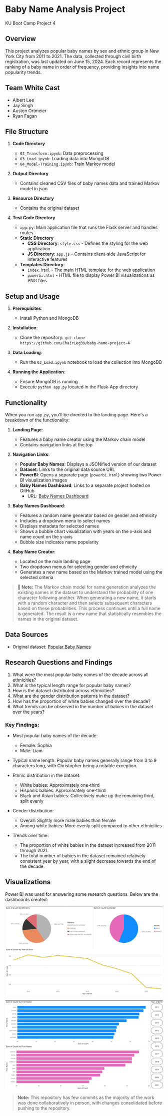 # Baby Name Analysis Project
KU Boot Camp Project 4

## Overview

This project analyzes popular baby names by sex and ethnic group in New York City from 2011 to 2021. The data, collected through civil birth registration, was last updated on June 15, 2024. Each record represents the ranking of a baby name in order of frequency, providing insights into name popularity trends.

## Team White Cast

- Albert Lee
- Jay Singh
- Austen Ortmeier
- Ryan Fagan

## File Structure

1. **Code Directory**
   - `02_Transform.ipynb`: Data preprocessing
   - `03_Load.ipynb`: Loading data into MongoDB
   - `04_Model-Training.ipynb`: Train Markov model

2. **Output Directory**
   - Contains cleaned CSV files of baby names data and trained Markov model in json

3. **Resource Directory**
   - Contains the original dataset

4. **Test Code Directory**
   - `app.py`: Main application file that runs the Flask server and handles routes
   - **Static Directory**
     - **CSS Directory**: `style.css` - Defines the styling for the web application
     - **JS Directory**: `app.js` - Contains client-side JavaScript for interactive features
   - **Templates Directory**:
     - `index.html` - The main HTML template for the web application
     - `powerbi.html` - HTML file to display Power BI visualizations as PNG files

## Setup and Usage

1. **Prerequisites**: 
   - Install Python and MongoDB

2. **Installation**:
   - Clone the repository: `git clone https://github.com/ChairLeg39/baby-name-project-4`

3. **Data Loading**:
   - Run the `03_Load.ipynb` notebook to load the collection into MongoDB

4. **Running the Application**:
   - Ensure MongoDB is running
   - Execute `python app.py` located in the Flask-App directory

## Functionality

When you run `app.py`, you'll be directed to the landing page. Here's a breakdown of the functionality:

1. **Landing Page**: 
   - Features a baby name creator using the Markov chain model
   - Contains navigation links at the top

2. **Navigation Links**:
   - **Popular Baby Names**: Displays a JSONified version of our dataset
   - **Dataset**: Links to the original data source URL
   - **PowerBI**: Opens a separate page (`powerbi.html`) showing two Power BI visualization images
   - **Baby Names Dashboard**: Links to a separate project hosted on GitHub
     - URL: [Baby Names Dashboard](https://chairleg39.github.io/baby-name-dashboard/)

3. **Baby Names Dashboard**:
   - Features a random name generator based on gender and ethnicity
   - Includes a dropdown menu to select names
   - Displays metadata for selected names
   - Shows a bubble chart visualization with years on the x-axis and name count on the y-axis
   - Bubble size indicates name popularity

4. **Baby Name Creator**:
   - Located on the main landing page
   - Two dropdown menus for selecting gender and ethnicity
   - Generates a new name based on the Markov trained model using the selected criteria


> **📝 Note:** The Markov chain model for name generation analyzes the existing names in the dataset to understand the probability of one character following another. When generating a new name, it starts with a random character and then selects subsequent characters based on these probabilities. This process continues until a full name is generated. The result is a new name that statistically resembles the names in the original dataset.

## Data Sources

- Original dataset: [Popular Baby Names](https://catalog.data.gov/dataset/popular-baby-names)

## Research Questions and Findings

1. What were the most popular baby names of the decade across all ethnicities?
2. What is the typical length range for popular baby names?
3. How is the dataset distributed across ethnicities?
4. What are the gender distribution patterns in the dataset?
5. How has the proportion of white babies changed over the decade?
6. What trends can be observed in the number of babies in the dataset over the years?

### Key Findings:

- Most popular baby names of the decade:
  - Female: Sophia
  - Male: Liam

- Typical name length: Popular baby names generally range from 3 to 9 characters long, with Christopher being a notable exception.

- Ethnic distribution in the dataset:
  - White babies: Approximately one-third
  - Hispanic babies: Approximately one-third
  - Black and Asian babies: Collectively make up the remaining third, split evenly

- Gender distribution:
  - Overall: Slightly more male babies than female
  - Among white babies: More evenly split compared to other ethnicities

- Trends over time:
  - The proportion of white babies in the dataset increased from 2011 through 2021.
  - The total number of babies in the dataset remained relatively consistent year by year, with a slight decrease towards the end of the decade.

## Visualizations

Power BI was used for answering some research questions. Below are the dashboards created:

![Power BI Dashboard 1](Flask-App/static/images/powerbi_image1.png)

![Power BI Dashboard 1](Flask-App/static/images/powerbi_image2.png)


> **Note:** This repository has few commits as the majority of the work was done collaboratively in person, with changes consolidated before pushing to the repository.

